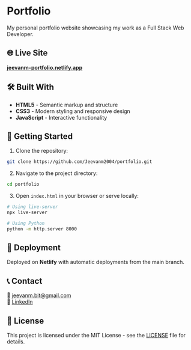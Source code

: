 # Portfolio

My personal portfolio website showcasing my work as a Full Stack Web Developer.

## 🌐 Live Site

**[jeevanm-portfolio.netlify.app](https://jeevanm-portfolio.netlify.app)**

## 🛠️ Built With

- **HTML5** - Semantic markup and structure
- **CSS3** - Modern styling and responsive design  
- **JavaScript** - Interactive functionality

## 🚀 Getting Started

1. Clone the repository:
```bash
git clone https://github.com/Jeevanm2004/portfolio.git
```

2. Navigate to the project directory:
```bash
cd portfolio
```

3. Open `index.html` in your browser or serve locally:
```bash
# Using live-server
npx live-server

# Using Python
python -m http.server 8000
```

## 🚀 Deployment

Deployed on **Netlify** with automatic deployments from the main branch.

## 📞 Contact

📧 [jeevanm.bit@gmail.com](mailto:jeevanm.bit@gmail.com)  
💼 [LinkedIn](https://linkedin.com/in/jeevanabhi)

## 📄 License

This project is licensed under the MIT License - see the [LICENSE](LICENSE) file for details.
